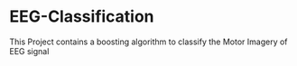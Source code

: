 # EEG-Classification
This Project contains a boosting algorithm to classify the Motor Imagery of EEG signal 
